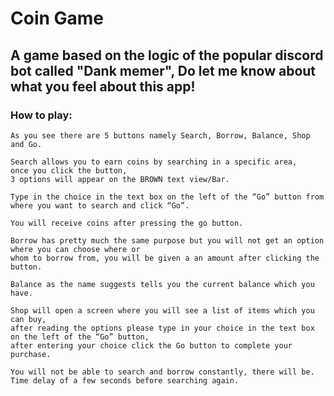 # Coin Game

## A game based on the logic of the popular discord bot called "Dank memer", Do let me know about what you feel about this app!

### How to play:

    As you see there are 5 buttons namely Search, Borrow, Balance, Shop and Go.

    Search allows you to earn coins by searching in a specific area, 
    once you click the button, 
    3 options will appear on the BROWN text view/Bar.

    Type in the choice in the text box on the left of the “Go” button from where you want to search and click “Go”.

    You will receive coins after pressing the go button.

    Borrow has pretty much the same purpose but you will not get an option where you can choose where or 
    whom to borrow from, you will be given a an amount after clicking the button.

    Balance as the name suggests tells you the current balance which you have.

    Shop will open a screen where you will see a list of items which you can buy, 
    after reading the options please type in your choice in the text box on the left of the “Go” button, 
    after entering your choice click the Go button to complete your purchase.

    You will not be able to search and borrow constantly, there will be. 
    Time delay of a few seconds before searching again.
